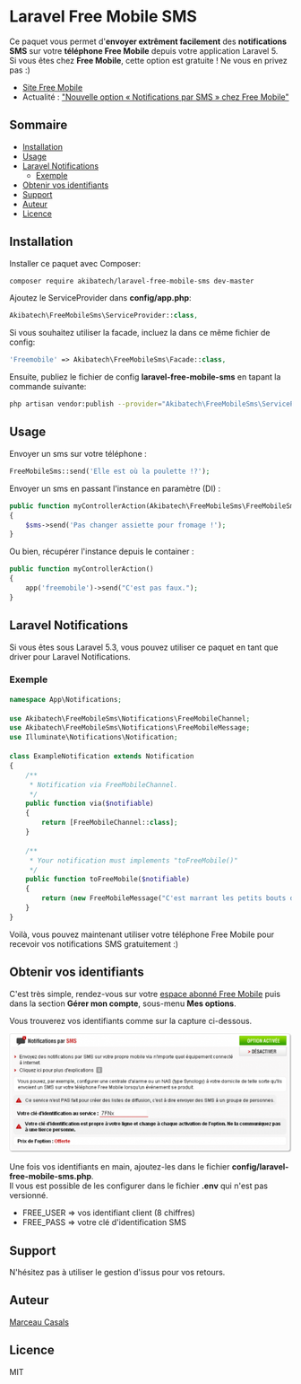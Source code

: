 # Laravel Free Mobile SMS

Ce paquet vous permet d'**envoyer extrêment facilement** des **notifications SMS** sur votre **téléphone Free Mobile** depuis votre application Laravel 5.  
Si vous êtes chez **Free Mobile**, cette option est gratuite ! Ne vous en privez pas :)

- [Site Free Mobile](https://mobile.free.fr)
- Actualité : ["Nouvelle option « Notifications par SMS » chez Free Mobile"](https://www.freenews.fr/freenews-edition-nationale-299/free-mobile-170/nouvelle-option-notifications-par-sms-chez-free-mobile-14817)

## Sommaire

- [Installation](#installation)
- [Usage](#usage)
- [Laravel Notifications](#laravel-notifications)
    - [Exemple](#exemple)
- [Obtenir vos identifiants](#obtenir-vos-identifiants)
- [Support](#support)
- [Auteur](#auteur)
- [Licence](#licence)

## Installation

Installer ce paquet avec Composer:  
```bash
composer require akibatech/laravel-free-mobile-sms dev-master
```

Ajoutez le ServiceProvider dans **config/app.php**:  
```php
Akibatech\FreeMobileSms\ServiceProvider::class,
```

Si vous souhaitez utiliser la facade, incluez la dans ce même fichier de config:  
```php
'Freemobile' => Akibatech\FreeMobileSms\Facade::class,
```

Ensuite, publiez le fichier de config **laravel-free-mobile-sms** en tapant la commande suivante:  
```bash
php artisan vendor:publish --provider="Akibatech\FreeMobileSms\ServiceProvider"
```

## Usage

Envoyer un sms sur votre téléphone :
```php
FreeMobileSms::send('Elle est où la poulette !?');
```

Envoyer un sms en passant l'instance en paramètre (DI) :
```php
public function myControllerAction(Akibatech\FreeMobileSms\FreeMobileSms $client)
{
    $sms->send('Pas changer assiette pour fromage !');
}
```

Ou bien, récupérer l'instance depuis le container :
```php
public function myControllerAction()
{
    app('freemobile')->send("C'est pas faux.");
}
```

## Laravel Notifications

Si vous êtes sous Laravel 5.3, vous pouvez utiliser ce paquet en tant que driver pour Laravel Notifications.

### Exemple 

```php
namespace App\Notifications;

use Akibatech\FreeMobileSms\Notifications\FreeMobileChannel;
use Akibatech\FreeMobileSms\Notifications\FreeMobileMessage;
use Illuminate\Notifications\Notification;

class ExampleNotification extends Notification
{
    /**
     * Notification via FreeMobileChannel.
     */
    public function via($notifiable)
    {
        return [FreeMobileChannel::class];
    }

    /**
     * Your notification must implements "toFreeMobile()"
     */
    public function toFreeMobile($notifiable)
    {
    	return (new FreeMobileMessage("C'est marrant les petits bouts de fromage par terre. C'est ça que vous appelez une fondue ?"));
    }
}
```

Voilà, vous pouvez maintenant utiliser votre téléphone Free Mobile pour recevoir vos notifications SMS gratuitement :)

## Obtenir vos identifiants

C'est très simple, rendez-vous sur votre [espace abonné Free Mobile](https://mobile.free.fr/moncompte/) puis dans la section **Gérer mon compte**, sous-menu **Mes options**.

Vous trouverez vos identifiants comme sur la capture ci-dessous.  

![Capture compte Free Mobile](capture.png)

Une fois vos identifiants en main, ajoutez-les dans le fichier **config/laravel-free-mobile-sms.php**.  
Il vous est possible de les configurer dans le fichier **.env** qui n'est pas versionné.  

- FREE_USER => vos identifiant client (8 chiffres)
- FREE_PASS => votre clé d'identification SMS

## Support

N'hésitez pas à utiliser le gestion d'issus pour vos retours.

## Auteur

[Marceau Casals](https://marceau.casals.fr)

## Licence

MIT
